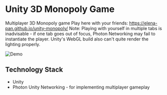 # Unity 3D Monopoly Game
Multiplayer 3D Monopoly game
Play here with your friends: https://elena-pan.github.io/unity-monopoly/
Note: Playing with yourself in multiple tabs is inadvisable - if one tab goes out of focus, Photon Networking may fail to instantiate the player. Unity's WebGL build also can't quite render the lighting properly.

![Demo](https://user-images.githubusercontent.com/52430997/103444600-edfa3c80-4c26-11eb-9c49-96b71d02ee9b.gif)

## Technology Stack
* Unity
* Photon Unity Networking - for implementing multiplayer gameplay
